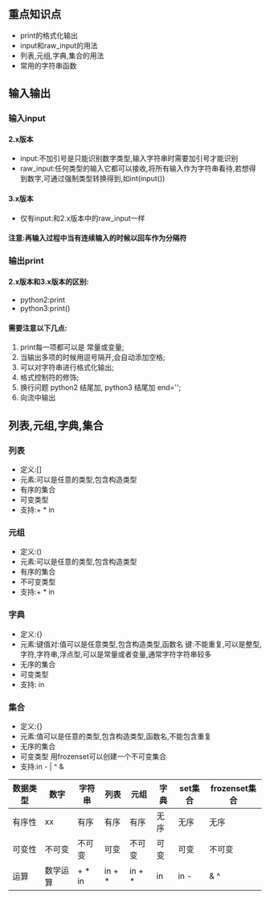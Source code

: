 ## 重点知识点
* print的格式化输出
* input和raw_input的用法
* 列表,元组,字典,集合的用法
* 常用的字符串函数

## 输入输出
### 输入input
#### 2.x版本
* input:不加引号是只能识别数字类型,输入字符串时需要加引号才能识别
* raw_input:任何类型的输入它都可以接收,将所有输入作为字符串看待,若想得到数字,可通过强制类型转换得到,如int(input())
#### 3.x版本
* 仅有input:和2.x版本中的raw_input一样
#### 注意:再输入过程中当有连续输入的时候以回车作为分隔符
### 输出print 
#### 2.x版本和3.x版本的区别:
* python2:print
* python3:print()
#### 需要注意以下几点:
1. print每一项都可以是 常量或变量;
2. 当输出多项的时候用逗号隔开,会自动添加空格;
3. 可以对字符串进行格式化输出;
4. 格式控制符的修饰;
5. 换行问题 python2 结尾加, python3 结尾加 end='';
6. 向流中输出
## 列表,元组,字典,集合
### 列表
* 定义:[]
* 元素:可以是任意的类型,包含构造类型
* 有序的集合
* 可变类型
* 支持:+ * in

### 元组
* 定义:()
* 元素:可以是任意的类型,包含构造类型
* 有序的集合
* 不可变类型
* 支持:+ * in

### 字典
* 定义:{}
* 元素:键值对:值可以是任意类型,包含构造类型,函数名
             键:不能重复,可以是整型,字符,字符串,浮点型,可以是常量或者变量,通常字符字符串较多
* 无序的集合
* 可变类型
* 支持: in

### 集合
* 定义:{}
* 元素:值可以是任意的类型,包含构造类型,函数名,不能包含重复
* 无序的集合
* 可变类型 用frozenset可以创建一个不可变集合
* 支持:in - | ^ &

 数据类型 | 数字 | 字符串 | 列表 | 元组 | 字典 | set集合 | frozenset集合
-----|------|------|------|------|------|------|-----
 有序性 | xx | 有序 | 有序 | 有序 | 无序 | 无序 | 无序
 可变性 | 不可变 | 不可变 | 可变 | 不可变 | 可变 | 可变 | 不可变
 运算 | 数学运算 | + * in | in + * | in + * | in | in - | & ^ | in - | & ^ 
